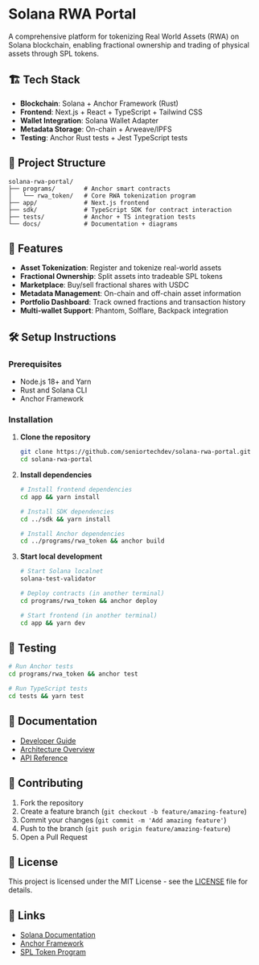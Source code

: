 # Solana RWA Portal

A comprehensive platform for tokenizing Real World Assets (RWA) on Solana blockchain, enabling fractional ownership and trading of physical assets through SPL tokens.

## 🏗️ Tech Stack

- **Blockchain**: Solana + Anchor Framework (Rust)
- **Frontend**: Next.js + React + TypeScript + Tailwind CSS
- **Wallet Integration**: Solana Wallet Adapter
- **Metadata Storage**: On-chain + Arweave/IPFS
- **Testing**: Anchor Rust tests + Jest TypeScript tests

## 📁 Project Structure

```
solana-rwa-portal/
├── programs/        # Anchor smart contracts
│   └── rwa_token/   # Core RWA tokenization program
├── app/             # Next.js frontend
├── sdk/             # TypeScript SDK for contract interaction
├── tests/           # Anchor + TS integration tests
└── docs/            # Documentation + diagrams
```

## 🚀 Features

- **Asset Tokenization**: Register and tokenize real-world assets
- **Fractional Ownership**: Split assets into tradeable SPL tokens
- **Marketplace**: Buy/sell fractional shares with USDC
- **Metadata Management**: On-chain and off-chain asset information
- **Portfolio Dashboard**: Track owned fractions and transaction history
- **Multi-wallet Support**: Phantom, Solflare, Backpack integration

## 🛠️ Setup Instructions

### Prerequisites

- Node.js 18+ and Yarn
- Rust and Solana CLI
- Anchor Framework

### Installation

1. **Clone the repository**
   ```bash
   git clone https://github.com/seniortechdev/solana-rwa-portal.git
   cd solana-rwa-portal
   ```

2. **Install dependencies**
   ```bash
   # Install frontend dependencies
   cd app && yarn install

   # Install SDK dependencies
   cd ../sdk && yarn install

   # Install Anchor dependencies
   cd ../programs/rwa_token && anchor build
   ```

3. **Start local development**
   ```bash
   # Start Solana localnet
   solana-test-validator

   # Deploy contracts (in another terminal)
   cd programs/rwa_token && anchor deploy

   # Start frontend (in another terminal)
   cd app && yarn dev
   ```

## 🧪 Testing

```bash
# Run Anchor tests
cd programs/rwa_token && anchor test

# Run TypeScript tests
cd tests && yarn test
```

## 📖 Documentation

- [Developer Guide](docs/DEVELOPER_GUIDE.md)
- [Architecture Overview](docs/architecture.md)
- [API Reference](docs/API.md)

## 🤝 Contributing

1. Fork the repository
2. Create a feature branch (`git checkout -b feature/amazing-feature`)
3. Commit your changes (`git commit -m 'Add amazing feature'`)
4. Push to the branch (`git push origin feature/amazing-feature`)
5. Open a Pull Request

## 📄 License

This project is licensed under the MIT License - see the [LICENSE](LICENSE) file for details.

## 🔗 Links

- [Solana Documentation](https://docs.solana.com/)
- [Anchor Framework](https://www.anchor-lang.com/)
- [SPL Token Program](https://spl.solana.com/token)
